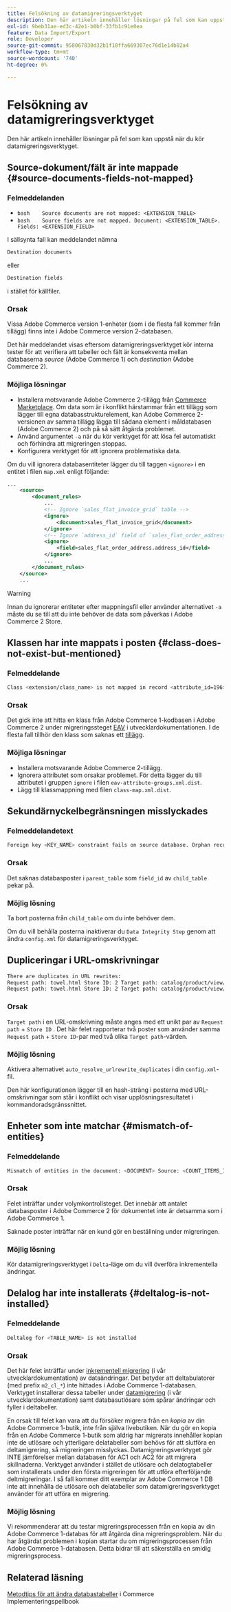 ```yaml
---
title: Felsökning av datamigreringsverktyget
description: Den här artikeln innehåller lösningar på fel som kan uppstå när du kör datamigreringsverktyget.
exl-id: 9beb31ae-ed3c-42e1-b0bf-33fb1c91e0ea
feature: Data Import/Export
role: Developer
source-git-commit: 958067830d32b1f10ffa669307ec76d1e14b82a4
workflow-type: tm+mt
source-wordcount: '740'
ht-degree: 0%

---
```


# Felsökning av datamigreringsverktyget

Den här artikeln innehåller lösningar på fel som kan uppstå när du kör datamigreringsverktyget.

## Source-dokument/fält är inte mappade {#source-documents-fields-not-mapped}

### Felmeddelanden

* ```bash    Source documents are not mapped: <EXTENSION_TABLE>    ```
* ```bash    Source fields are not mapped. Document: <EXTENSION_TABLE>. Fields: <EXTENSION_FIELD>    ```

I sällsynta fall kan meddelandet nämna

```bash
Destination documents
```

eller

```bash
Destination fields
```

i stället för källfiler.

### Orsak

Vissa Adobe Commerce version 1-enheter (som i de flesta fall kommer från tillägg) finns inte i Adobe Commerce version 2-databasen.

Det här meddelandet visas eftersom datamigreringsverktyget kör interna tester för att verifiera att tabeller och fält är konsekventa mellan databaserna *source* (Adobe Commerce 1) och *destination* (Adobe Commerce 2).

### Möjliga lösningar

* Installera motsvarande Adobe Commerce 2-tillägg från [Commerce Marketplace](https://marketplace.magento.com/).     Om data som är i konflikt härstammar från ett tillägg som lägger till egna databasstrukturelement, kan Adobe Commerce 2-versionen av samma tillägg lägga till sådana element i måldatabasen (Adobe Commerce 2) och på så sätt åtgärda problemet.
* Använd argumentet `-a` när du kör verktyget för att lösa fel automatiskt och förhindra att migreringen stoppas.
* Konfigurera verktyget för att ignorera problematiska data.

Om du vill ignorera databasentiteter lägger du till taggen `<ignore>` i en entitet i filen `map.xml` enligt följande:

```xml
...
    <source>
        <document_rules>
            ...
            <!-- Ignore `sales_flat_invoice_grid` table -->
            <ignore>
                <document>sales_flat_invoice_grid</document>
            </ignore>
            <!-- Ignore `address_id` field of `sales_flat_order_address` table -->
            <ignore>
                <field>sales_flat_order_address.address_id</field>
            </ignore>
            ...
        </document_rules>
    </source>
    ...
```

>[!WARNING]
>
>Innan du ignorerar entiteter efter mappningsfil eller använder alternativet `-a` måste du se till att du inte behöver de data som påverkas i Adobe Commerce 2 Store.

## Klassen har inte mappats i posten {#class-does-not-exist-but-mentioned}

### Felmeddelande

```bash
Class <extension/class_name> is not mapped in record <attribute_id=196>
```

### Orsak

Det gick inte att hitta en klass från Adobe Commerce 1-kodbasen i Adobe Commerce 2 under migreringssteget [EAV](https://experienceleague.adobe.com/en/docs/commerce-operations/tools/data-migration/basics/technical-specification) i utvecklardokumentationen. I de flesta fall tillhör den klass som saknas ett [tillägg](https://experienceleague.adobe.com/en/docs/commerce-operations/implementation-playbook/glossary#extension).

### Möjliga lösningar

* Installera motsvarande Adobe Commerce 2-tillägg.
* Ignorera attributet som orsakar problemet.    För detta lägger du till attributet i gruppen `ignore` i filen `eav-attribute-groups.xml.dist`.
* Lägg till klassmappning med filen `class-map.xml.dist`.

## Sekundärnyckelbegränsningen misslyckades

### Felmeddelandetext

```bash
Foreign key <KEY_NAME> constraint fails on source database. Orphan records id: <id_1>, <id_2> from <child_table>.<field_id> has no referenced records in <parent_table>
```

### Orsak

Det saknas databasposter i `parent_table` som `field_id` av `child_table` pekar på.

### Möjlig lösning

Ta bort posterna från `child_table` om du inte behöver dem.

Om du vill behålla posterna inaktiverar du `Data Integrity Step` genom att ändra `config.xml` för datamigreringsverktyget.

## Dupliceringar i URL-omskrivningar

```xml
There are duplicates in URL rewrites:
Request path: towel.html Store ID: 2 Target path: catalog/product/view/id/10
Request path: towel.html Store ID: 2 Target path: catalog/product/view/id/12
```

### Orsak

`Target path` i en URL-omskrivning måste anges med ett unikt par av `Request path` + `Store ID` . Det här felet rapporterar två poster som använder samma `Request path` + `Store ID`-par med två olika `Target path`-värden.

### Möjlig lösning

Aktivera alternativet `auto_resolve_urlrewrite_duplicates` i din `config.xml`-fil.

Den här konfigurationen lägger till en hash-sträng i posterna med URL-omskrivningar som står i konflikt och visar upplösningsresultatet i kommandoradsgränssnittet.

## Enheter som inte matchar {#mismatch-of-entities}

### Felmeddelande

```bash
Mismatch of entities in the document: <DOCUMENT> Source: <COUNT_ITEMS_IN_SOURCE_TABLE> Destination: <COUNT_ITEMS_IN_DESTINATION_TABLE>
```

### Orsak

Felet inträffar under volymkontrollsteget. Det innebär att antalet databasposter i Adobe Commerce 2 för dokumentet inte är detsamma som i Adobe Commerce 1.

Saknade poster inträffar när en kund gör en beställning under migreringen.

### Möjlig lösning

Kör datamigreringsverktyget i `Delta`-läge om du vill överföra inkrementella ändringar.

## Delalog har inte installerats {#deltalog-is-not-installed}

### Felmeddelande

```bash
Deltalog for <TABLE_NAME> is not installed
```

### Orsak

Det här felet inträffar under [inkrementell migrering](https://experienceleague.adobe.com/en/docs/commerce-operations/tools/data-migration/migrate-data/delta) (i vår utvecklardokumentation) av dataändringar. Det betyder att deltabulatorer (med prefix `m2_cl_*`) inte hittades i Adobe Commerce 1-databasen. Verktyget installerar dessa tabeller under [datamigrering](https://experienceleague.adobe.com/en/docs/commerce-operations/tools/data-migration/migrate-data/data) (i vår utvecklardokumentation) samt databasutlösare som spårar ändringar och fyller i deltabeller.

En orsak till felet kan vara att du försöker migrera från en *kopia* av din Adobe Commerce 1-butik, inte från själva livebutiken. När du gör en kopia från en Adobe Commerce 1-butik som aldrig har migrerats innehåller kopian inte de utlösare och ytterligare delatabeller som behövs för att slutföra en deltamigrering, så migreringen misslyckas. Datamigreringsverktyget gör INTE jämförelser mellan databasen för AC1 och AC2 för att migrera skillnaderna. Verktyget använder i stället de utlösare och delatogtabeller som installerats under den första migreringen för att utföra efterföljande deltmigreringar. I så fall kommer ditt exemplar av Adobe Commerce 1 DB inte att innehålla de utlösare och delatabeller som datamigreringsverktyget använder för att utföra en migrering.

### Möjlig lösning

Vi rekommenderar att du testar migreringsprocessen från en kopia av din Adobe Commerce 1-databas för att åtgärda dina migreringsproblem. När du har åtgärdat problemen i kopian startar du om migreringsprocessen från Adobe Commerce 1-databasen. Detta bidrar till att säkerställa en smidig migreringsprocess.

## Relaterad läsning

[Metodtips för att ändra databastabeller](https://experienceleague.adobe.com/en/docs/commerce-operations/implementation-playbook/best-practices/development/modifying-core-and-third-party-tables#why-adobe-recommends-avoiding-modifications) i Commerce Implementeringspellbook

